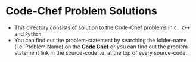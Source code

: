 # Code-Chef Problem Solutions  

* This directory consists of solution to the Code-Chef problems in `C, C++` and `Python`.
* You can find out the problem-statement by searching the folder-name (i.e. Problem Name) on the [**Code Chef**](https://www.codechef.com) or you can find out the problem-statement link in the source-code i.e. at the top of every source-code.  
